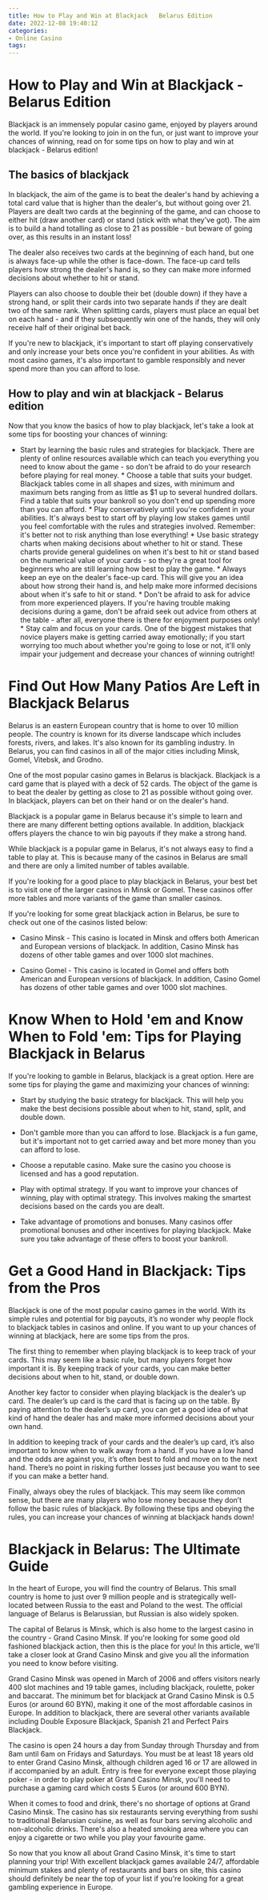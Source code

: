 ```yaml
---
title: How to Play and Win at Blackjack   Belarus Edition
date: 2022-12-08 19:40:12
categories:
- Online Casino
tags:
---
```



#  How to Play and Win at Blackjack - Belarus Edition

Blackjack is an immensely popular casino game, enjoyed by players around the world. If you're looking to join in on the fun, or just want to improve your chances of winning, read on for some tips on how to play and win at blackjack - Belarus edition!

## The basics of blackjack

In blackjack, the aim of the game is to beat the dealer's hand by achieving a total card value that is higher than the dealer's, but without going over 21. Players are dealt two cards at the beginning of the game, and can choose to either hit (draw another card) or stand (stick with what they've got). The aim is to build a hand totalling as close to 21 as possible - but beware of going over, as this results in an instant loss!

The dealer also receives two cards at the beginning of each hand, but one is always face-up while the other is face-down. The face-up card tells players how strong the dealer's hand is, so they can make more informed decisions about whether to hit or stand.

Players can also choose to double their bet (double down) if they have a strong hand, or split their cards into two separate hands if they are dealt two of the same rank. When splitting cards, players must place an equal bet on each hand - and if they subsequently win one of the hands, they will only receive half of their original bet back.

If you're new to blackjack, it's important to start off playing conservatively and only increase your bets once you're confident in your abilities. As with most casino games, it's also important to gamble responsibly and never spend more than you can afford to lose.

## How to play and win at blackjack - Belarus edition

Now that you know the basics of how to play blackjack, let's take a look at some tips for boosting your chances of winning:

* Start by learning the basic rules and strategies for blackjack. There are plenty of online resources available which can teach you everything you need to know about the game - so don't be afraid to do your research before playing for real money. * Choose a table that suits your budget. Blackjack tables come in all shapes and sizes, with minimum and maximum bets ranging from as little as $1 up to several hundred dollars. Find a table that suits your bankroll so you don't end up spending more than you can afford. * Play conservatively until you're confident in your abilities. It's always best to start off by playing low stakes games until you feel comfortable with the rules and strategies involved. Remember: it's better not to risk anything than lose everything! * Use basic strategy charts when making decisions about whether to hit or stand. These charts provide general guidelines on when it's best to hit or stand based on the numerical value of your cards - so they're a great tool for beginners who are still learning how best to play the game. * Always keep an eye on the dealer's face-up card. This will give you an idea about how strong their hand is, and help make more informed decisions about when it's safe to hit or stand. * Don't be afraid to ask for advice from more experienced players. If you're having trouble making decisions during a game, don't be afraid seek out advice from others at the table - after all, everyone there is there for enjoyment purposes only! * Stay calm and focus on your cards. One of the biggest mistakes that novice players make is getting carried away emotionally; if you start worrying too much about whether you're going to lose or not, it'll only impair your judgement and decrease your chances of winning outright!

#  Find Out How Many Patios Are Left in Blackjack Belarus

Belarus is an eastern European country that is home to over 10 million people. The country is known for its diverse landscape which includes forests, rivers, and lakes. It's also known for its gambling industry. In Belarus, you can find casinos in all of the major cities including Minsk, Gomel, Vitebsk, and Grodno.

One of the most popular casino games in Belarus is blackjack. Blackjack is a card game that is played with a deck of 52 cards. The object of the game is to beat the dealer by getting as close to 21 as possible without going over. In blackjack, players can bet on their hand or on the dealer's hand.

Blackjack is a popular game in Belarus because it's simple to learn and there are many different betting options available. In addition, blackjack offers players the chance to win big payouts if they make a strong hand.

While blackjack is a popular game in Belarus, it's not always easy to find a table to play at. This is because many of the casinos in Belarus are small and there are only a limited number of tables available.

If you're looking for a good place to play blackjack in Belarus, your best bet is to visit one of the larger casinos in Minsk or Gomel. These casinos offer more tables and more variants of the game than smaller casinos.

If you're looking for some great blackjack action in Belarus, be sure to check out one of the casinos listed below:

* Casino Minsk - This casino is located in Minsk and offers both American and European versions of blackjack. In addition, Casino Minsk has dozens of other table games and over 1000 slot machines.

* Casino Gomel - This casino is located in Gomel and offers both American and European versions of blackjack. In addition, Casino Gomel has dozens of other table games and over 1000 slot machines.

#  Know When to Hold 'em and Know When to Fold 'em: Tips for Playing Blackjack in Belarus

If you're looking to gamble in Belarus, blackjack is a great option. Here are some tips for playing the game and maximizing your chances of winning:

* Start by studying the basic strategy for blackjack. This will help you make the best decisions possible about when to hit, stand, split, and double down.

* Don't gamble more than you can afford to lose. Blackjack is a fun game, but it's important not to get carried away and bet more money than you can afford to lose.

* Choose a reputable casino. Make sure the casino you choose is licensed and has a good reputation.

* Play with optimal strategy. If you want to improve your chances of winning, play with optimal strategy. This involves making the smartest decisions based on the cards you are dealt.

* Take advantage of promotions and bonuses. Many casinos offer promotional bonuses and other incentives for playing blackjack. Make sure you take advantage of these offers to boost your bankroll.

#  Get a Good Hand in Blackjack: Tips from the Pros

Blackjack is one of the most popular casino games in the world. With its simple rules and potential for big payouts, it’s no wonder why people flock to blackjack tables in casinos and online. If you want to up your chances of winning at blackjack, here are some tips from the pros.

The first thing to remember when playing blackjack is to keep track of your cards. This may seem like a basic rule, but many players forget how important it is. By keeping track of your cards, you can make better decisions about when to hit, stand, or double down.

Another key factor to consider when playing blackjack is the dealer’s up card. The dealer’s up card is the card that is facing up on the table. By paying attention to the dealer’s up card, you can get a good idea of what kind of hand the dealer has and make more informed decisions about your own hand.

In addition to keeping track of your cards and the dealer’s up card, it’s also important to know when to walk away from a hand. If you have a low hand and the odds are against you, it’s often best to fold and move on to the next hand. There’s no point in risking further losses just because you want to see if you can make a better hand.

Finally, always obey the rules of blackjack. This may seem like common sense, but there are many players who lose money because they don’t follow the basic rules of blackjack. By following these tips and obeying the rules, you can increase your chances of winning at blackjack hands down!

#  Blackjack in Belarus: The Ultimate Guide

In the heart of Europe, you will find the country of Belarus. This small country is home to just over 9 million people and is strategically well-located between Russia to the east and Poland to the west. The official language of Belarus is Belarussian, but Russian is also widely spoken.

The capital of Belarus is Minsk, which is also home to the largest casino in the country - Grand Casino Minsk. If you're looking for some good old fashioned blackjack action, then this is the place for you! In this article, we'll take a closer look at Grand Casino Minsk and give you all the information you need to know before visiting.

Grand Casino Minsk was opened in March of 2006 and offers visitors nearly 400 slot machines and 19 table games, including blackjack, roulette, poker and baccarat. The minimum bet for blackjack at Grand Casino Minsk is 0.5 Euros (or around 60 BYN), making it one of the most affordable casinos in Europe. In addition to blackjack, there are several other variants available including Double Exposure Blackjack, Spanish 21 and Perfect Pairs Blackjack.

The casino is open 24 hours a day from Sunday through Thursday and from 8am until 6am on Fridays and Saturdays. You must be at least 18 years old to enter Grand Casino Minsk, although children aged 16 or 17 are allowed in if accompanied by an adult. Entry is free for everyone except those playing poker - in order to play poker at Grand Casino Minsk, you'll need to purchase a gaming card which costs 5 Euros (or around 600 BYN).

When it comes to food and drink, there's no shortage of options at Grand Casino Minsk. The casino has six restaurants serving everything from sushi to traditional Belarusian cuisine, as well as four bars serving alcoholic and non-alcoholic drinks. There's also a heated smoking area where you can enjoy a cigarette or two while you play your favourite game.

So now that you know all about Grand Casino Minsk, it's time to start planning your trip! With excellent blackjack games available 24/7, affordable minimum stakes and plenty of restaurants and bars on site, this casino should definitely be near the top of your list if you're looking for a great gambling experience in Europe.